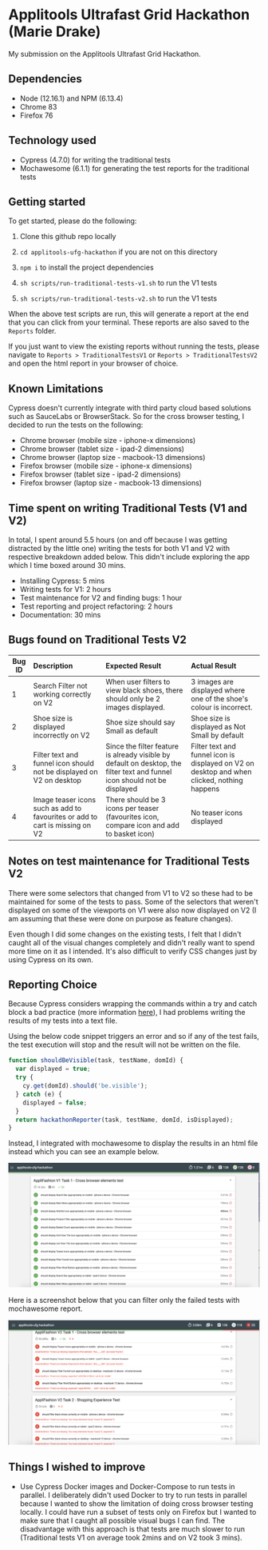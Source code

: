 # Applitools Ultrafast Grid Hackathon (Marie Drake)

My submission on the Applitools Ultrafast Grid Hackathon.

## Dependencies

- Node (12.16.1) and NPM (6.13.4)
- Chrome 83
- Firefox 76

## Technology used

- Cypress (4.7.0) for writing the traditional tests
- Mochawesome (6.1.1) for generating the test reports for the traditional tests

## Getting started

To get started, please do the following:

1. Clone this github repo locally

2. `cd applitools-ufg-hackathon` if you are not on this directory

3. `npm i` to install the project dependencies

4. `sh scripts/run-traditional-tests-v1.sh` to run the V1 tests

5. `sh scripts/run-traditional-tests-v2.sh` to run the V1 tests

When the above test scripts are run, this will generate a report at the end that you can click from your terminal. These reports are also saved to the `Reports` folder.

If you just want to view the existing reports without running the tests, please navigate to `Reports > TraditionalTestsV1` or `Reports > TraditionalTestsV2` and open the html report in your browser of choice.

## Known Limitations

Cypress doesn't currently integrate with third party cloud based solutions such as SauceLabs or BrowserStack. So for the cross browser testing, I decided to run the tests on the following:

- Chrome browser (mobile size - iphone-x dimensions)
- Chrome browser (tablet size - ipad-2 dimensions)
- Chrome browser (laptop size - macbook-13 dimensions)
- Firefox browser (mobile size - iphone-x dimensions)
- Firefox browser (tablet size - ipad-2 dimensions)
- Firefox browser (laptop size - macbook-13 dimensions)

## Time spent on writing Traditional Tests (V1 and V2)

In total, I spent around 5.5 hours (on and off because I was getting distracted by the little one) writing the tests for both V1 and V2 with respective breakdown added below. This didn't include exploring the app which I time boxed around 30 mins.

- Installing Cypress: 5 mins
- Writing tests for V1: 2 hours
- Test maintenance for V2 and finding bugs: 1 hour
- Test reporting and project refactoring: 2 hours
- Documentation: 30 mins

## Bugs found on Traditional Tests V2

| Bug ID | Description                                                                  | Expected Result                                                                                                            | Actual Result                                                                               |
| ------ | :--------------------------------------------------------------------------- | :------------------------------------------------------------------------------------------------------------------------- | :------------------------------------------------------------------------------------------ |
| 1      | Search Filter not working correctly on V2                                    | When user filters to view black shoes, there should only be 2 images displayed.                                            | 3 images are displayed where one of the shoe's colour is incorrect.                         |
| 2      | Shoe size is displayed incorrectly on V2                                     | Shoe size should say Small as default                                                                                      | Shoe size is displayed as Not Small by default                                              |
| 3      | Filter text and funnel icon should not be displayed on V2 on desktop         | Since the filter feature is already visible by default on desktop, the filter text and funnel icon should not be displayed | Filter text and funnel icon is displayed on V2 on desktop and when clicked, nothing happens |
| 4      | Image teaser icons such as add to favourites or add to cart is missing on V2 | There should be 3 icons per teaser (favourites icon, compare icon and add to basket icon)                                  | No teaser icons displayed                                                                   |

## Notes on test maintenance for Traditional Tests V2

There were some selectors that changed from V1 to V2 so these had to be maintained for some of the tests to pass. Some of the selectors that weren't displayed on some of the viewports on V1 were also now displayed on V2 (I am assuming that these were done on purpose as feature changes).

Even though I did some changes on the existing tests, I felt that I didn't caught all of the visual changes completely and didn't really want to spend more time on it as I intended. It's also difficult to verify CSS changes just by using Cypress on its own.

## Reporting Choice

Because Cypress considers wrapping the commands within a try and catch block a bad practice (more information [here](https://docs.cypress.io/guides/core-concepts/conditional-testing.html#Error-Recovery)), I had problems writing the results of my tests into a text file.

Using the below code snippet triggers an error and so if any of the test fails, the test execution will stop and the result will not be written on the file.

```js
function shouldBeVisible(task, testName, domId) {
  var displayed = true;
  try {
    cy.get(domId).should('be.visible');
  } catch (e) {
    displayed = false;
  }
  return hackathonReporter(task, testName, domId, isDisplayed);
}
```

Instead, I integrated with mochawesome to display the results in an html file instead which you can see an example below.

![image](images/example-report-screenshot.png)

Here is a screenshot below that you can filter only the failed tests with mochawesome report.

![image](images/example-report-only-errors.png)

## Things I wished to improve

- Use Cypress Docker images and Docker-Compose to run tests in parallel. I deliberately didn't used Docker to try to run tests in parallel because I wanted to show the limitation of doing cross browser testing locally. I could have run a subset of tests only on Firefox but I wanted to make sure that I caught all possible visual bugs I can find. The disadvantage with this approach is that tests are much slower to run (Traditional tests V1 on average took 2mins and on V2 took 3 mins).
